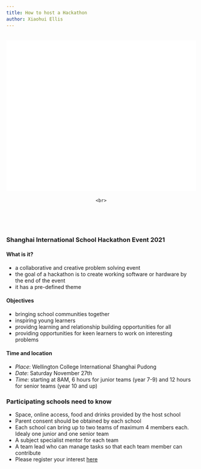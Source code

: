 ```yaml
---
title: How to host a Hackathon
author: Xiaohui Ellis
---
```

<div align="center">
	<br>
		<img src="header.svg" width="800" height="400">

	<br>
</div>
<br>
<br>
<br>

### Shanghai International School Hackathon Event 2021
#### What is it?
+ a collaborative and creative problem solving event
+ the goal of a hackathon is to create working software or hardware by the end of the event
+ it has a pre-defined theme

#### Objectives
+ bringing school communities together
+ inspiring young learners
+ providng learning and relationship building opportunities for all
+ providing opportunities for keen learners to work on interesting problems

#### Time and location

+ *Place*: Wellington College International Shanghai Pudong
+ *Date*: Saturday November 27th  
+ *Time*: starting at 8AM, 6 hours for junior teams (year 7-9) and 12 hours for senior teams (year 10 and up)

### Participating schools need to know
+ Space, online access, food and drinks provided by the host school
+ Parent consent should be obtained by each school
+ Each school can bring up to two teams of maximum 4 members each. Idealy one junior and one senior team
+ A subject specialist mentor for each team
+ A team lead who can manage tasks so that each team member can contribute
+ Please register your interest [here](mailto:xiaohui.ellis@wellingtoncollege.cn)

 
